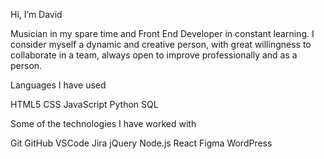 
Hi, I’m David

Musician in my spare time and Front End Developer in constant learning. I consider myself a dynamic and creative person, with great willingness to collaborate in a team, always open to improve professionally and as a person.



Languages I have used

 HTML5 CSS JavaScript Python SQL 

Some of the technologies I have worked with

Git GitHub VSCode Jira jQuery Node.js React Figma WordPress
